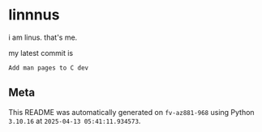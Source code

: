 # linnnus

i am linus. that's me.

my latest commit is

```
Add man pages to C dev
```

## Meta

This README was automatically generated on `fv-az881-968` using Python
`3.10.16` at `2025-04-13 05:41:11.934573`.
